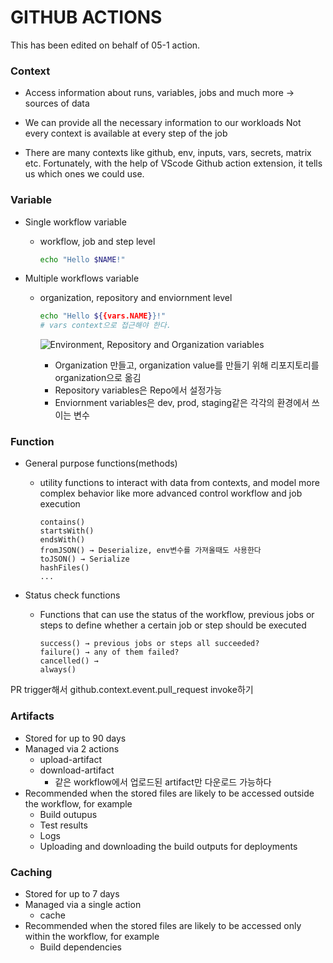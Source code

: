 # GITHUB ACTIONS

This has been edited on behalf of 05-1 action.

### Context

- Access information about runs, variables, jobs and much more → sources of data

- We can provide all the necessary information to our workloads
  Not every context is available at every step of the job

- There are many contexts like github, env, inputs, vars, secrets, matrix etc. Fortunately, with the help of VScode Github action extension, it tells us which ones we could use.

### Variable

- Single workflow variable

  - workflow, job and step level

    ```bash
    echo "Hello $NAME!"
    ```

- Multiple workflows variable

  - organization, repository and enviornment level

    ```bash
    echo "Hello ${{vars.NAME}}!"
    # vars context으로 접근해야 한다.
    ```

    ![Environment, Repository and Organization variables](https://github.com/user-attachments/assets/22633e94-5416-4ff5-8693-d07827885df5)

    - Organization 만들고, organization value를 만들기 위해 리포지토리를 organization으로 옮김
    - Repository variables은 Repo에서 설정가능
    - Enviornment variables은 dev, prod, staging같은 각각의 환경에서 쓰이는 변수

### Function

- General purpose functions(methods)

  - utility functions to interact with data from contexts, and model more complex behavior like more advanced control workflow and job execution
    ```
    contains()
    startsWith()
    endsWith()
    fromJSON() → Deserialize, env변수를 가져올때도 사용한다
    toJSON() → Serialize
    hashFiles()
    ...
    ```

- Status check functions
  - Functions that can use the status of the workflow, previous jobs or steps to define whether a certain job or step should be executed
    ```
    success() → previous jobs or steps all succeeded?
    failure() → any of them failed?
    cancelled() →
    always()
    ```

PR trigger해서 github.context.event.pull_request invoke하기

### Artifacts

- Stored for up to 90 days
- Managed via 2 actions
  - upload-artifact
  - download-artifact
    - 같은 workflow에서 업로드된 artifact만 다운로드 가능하다
- Recommended when the stored files are likely to be accessed outside the workflow, for example
  - Build outupus
  - Test results
  - Logs
  - Uploading and downloading the build outputs for deployments

### Caching

- Stored for up to 7 days
- Managed via a single action
  - cache
- Recommended when the stored files are likely to be accessed only within the workflow, for example
  - Build dependencies
